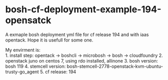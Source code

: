 bosh-cf-deployment-example-194-opensatck
========================================

A exmaple bosh deployment yml file for cf release 194 and with iaas opentack.
Hope it is usefull for some one.

My envirment is:	
	1. install step:  opentack -> boshcli -> microbosh -> bosh -> cloudfoundry
	2. openstack juno on centos 7, using rdo installed, allinone
	3. bosh version:  bosh 119
	4. stemcell version:  bosh-stemcell-2778-openstack-kvm-ubuntu-trusty-go_agent
	5. cf release:  194
	